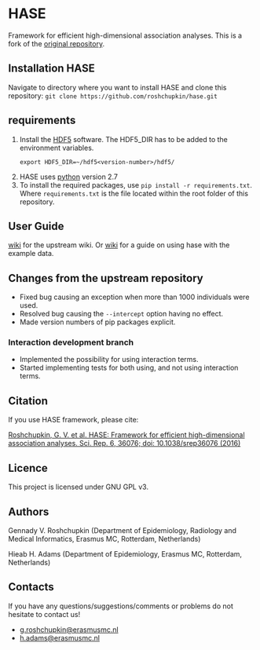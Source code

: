 # HASE
Framework for efficient high-dimensional association analyses. This is a fork of the [original repository](https://github.com/roshchupkin/hase).

## Installation HASE

Navigate to directory where you want to install HASE and clone this repository:
     ```
     git clone https://github.com/roshchupkin/hase.git
     ```

## requirements

1. Install the [HDF5](https://www.hdfgroup.org/downloads/hdf5/) software.
   The HDF5_DIR has to be added to the environment variables.
    ```
    export HDF5_DIR=~/hdf5<version-number>/hdf5/
    ```
2. HASE uses [python](https://www.python.org/downloads/) version 2.7
3. To install the required packages, use `pip install -r requirements.txt`. Where `requirements.txt` is the file located within the root folder of this repository.
 
## User Guide
[wiki](https://github.com/roshchupkin/hase/wiki) for the upstream wiki. Or [wiki](https://github.com/CAWarmerdam/hase/wiki/Running-HASE-meta-analysis-in-the-example-study) for a guide on using hase with the example data.

## Changes from the upstream repository
- Fixed bug causing an exception when more than 1000 individuals were used.
- Resolved bug causing the `--intercept` option having no effect.
- Made version numbers of pip packages explicit.

### Interaction development branch
- Implemented the possibility for using interaction terms.
- Started implementing tests for both using, and not using interaction terms.

## Citation 
If you use HASE framework, please cite:

[Roshchupkin, G. V. et al. HASE: Framework for efficient high-dimensional association analyses. Sci. Rep. 6, 36076; doi: 10.1038/srep36076 (2016)](http://www.nature.com/articles/srep36076) 

## Licence
This project is licensed under GNU GPL v3.

## Authors
Gennady V. Roshchupkin (Department of Epidemiology, Radiology and Medical Informatics, Erasmus MC, Rotterdam, Netherlands)

Hieab H. Adams (Department of Epidemiology, Erasmus MC, Rotterdam, Netherlands) 

## Contacts

If you have any questions/suggestions/comments or problems do not hesitate to contact us!

* g.roshchupkin@erasmusmc.nl
* h.adams@erasmusmc.nl
 
